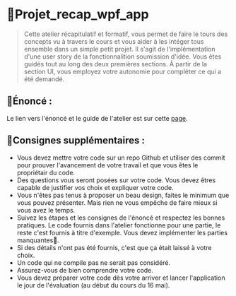 # 🎯Projet_recap_wpf_app
> Cette atelier récapitulatif et formatif, vous permet de faire le tours des concepts vu à travers le cours et vous aider à les intéger tous ensemble dans un simple petit projet.
Il s'agit de l'implémentation d'une user story de la fonctionnalition soumission d'idée.
Vous êtes guidés tout au long des deux premières sections. À partir de la section UI, vous employez votre autonomie pour compléter ce qui a été demandé.

## 🧪Énoncé : 
Le lien vers l'énoncé et le guide de l'atelier est sur cette [page](https://www.notion.so/Atelier-r-capitulatif-Utilisation-de-EF-Core-DI-tests-unitaires-dans-un-projet-WPF-1eb45eb1bdf8804eb9e2e4aa7b13c546?pvs=4).

## 📄Consignes supplémentaires :
- Vous devez mettre votre code sur un repo Github et utiliser des commit pour prouver l'avancement de votre travail et que vous êtes le propriétair du code.
- Des questions vous seront posées sur votre code. Vous devez êtres capable de justifier vos choix et expliquer votre code.
- Vous n'êtes pas tenus à proposer un beau design, faites le minimum que vous pouvez présenter. Mais rien ne vous empêche de faire mieux si vous avez le temps.
- Suivez les étapes et les consignes de l'énoncé et respectez les bonnes pratiques. Le code fournis dans l'atelier fonctionne pour une partie, le reste c'est fournis à titre d'exemple. Vous devez implémenter les parties manquantes🧪.
- Si des détails n'ont pas été fournis, c'est que ça était laissé à votre choix. 
- Un code qui ne compile pas ne serait pas considéré.
- Assurez-vous de bien comprendre votre code.
- Vous devez préparer votre code dès votre arriver et lancer l'application le jour de l'évaluation (au début du cours du 16 mai).
